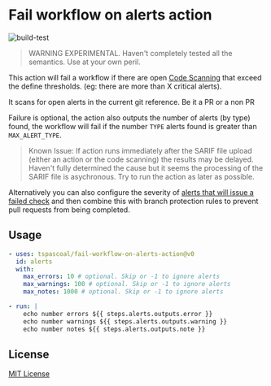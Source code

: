 # Fail workflow on alerts action

![build-test](https://github.com/tspascoal/fail-workflow-on-alerts-action/actions/workflows/test.yml/badge.svg)

> WARNING EXPERIMENTAL. Haven't completely tested all the semantics. Use at your own peril.

This action will fail a workflow if there are open [Code Scanning](https://docs.github.com/en/code-security/secure-coding/about-code-scanning) that exceed the define thresholds. (eg: there are more than X critical alerts).

It scans for open alerts in the current git reference. Be it a PR or a non PR

Failure is optional, the action also outputs the number of alerts (by type) found, the workflow will fail if the number `TYPE` alerts found is greater than `MAX_ALERT_TYPE`.

> Known Issue: If action runs immediately after the SARIF file upload (either an action or the code scanning) the results may be delayed. Haven't fully determined the cause but it seems the processing of the SARIF file is asychronous. Try to run the action as later as possible.

Alternatively you can also configure the severity of [alerts that will issue a failed check](https://docs.github.com/en/code-security/secure-coding/automatically-scanning-your-code-for-vulnerabilities-and-errors/configuring-code-scanning#defining-the-alert-severities-causing-pull-request-check-failure) and then combine this with branch protection rules to prevent pull requests from being completed.

## Usage

```YAML
- uses: tspascoal/fail-workflow-on-alerts-action@v0
  id: alerts
  with:
    max_errors: 10 # optional. Skip or -1 to ignore alerts
    max_warnings: 100 # optional. Skip or -1 to ignore alerts
    max_notes: 1000 # optional. Skip or -1 to ignore alerts

- run: |
    echo number errors ${{ steps.alerts.outputs.error }}
    echo number warnings ${{ steps.alerts.outputs.warning }}
    echo number notes ${{ steps.alerts.outputs.note }}
```

## License

[MIT License](LICENSE)

